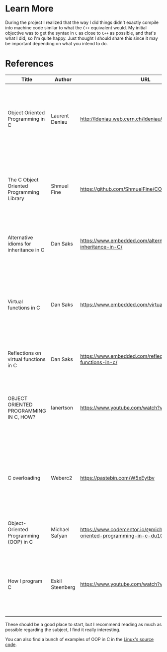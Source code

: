 # Learn More

During the project I realized that the way I did things didn't exactly compile into machine code similar to what the `C++` equivalent would. My initial objective was to get the syntax in `C` as close to `C++` as possible, and that's what I did, so I'm quite happy. Just thought I should share this since it may be important depending on what you intend to do.

# References

| Title | Author | URL | Comments |
| --- | --- | --- | --- |
| Object Oriented Programming in C | Laurent Deniau | http://ldeniau.web.cern.ch/ldeniau/html/oopc/oopc.html | Since I intended to do everything by myself, I really didn't use the library, only the knownledge shared |
| The C Object Oriented Programming Library | Shmuel Fine | https://github.com/ShmuelFine/COOP | Since I intended to do everything by myself, I really didn't use the library, only the knownledge shared |
| Alternative idioms for inheritance in C | Dan Saks | https://www.embedded.com/alternative-idioms-for-inheritance-in-C/ | This helps understand how C++ works on the backend |
| Virtual functions in C | Dan Saks | https://www.embedded.com/virtual-functions-in-c/ | This article gave me the biggest EUREKA moment, really helped me getting things down in order to get the result I wanted |
| Reflections on virtual functions in C | Dan Saks | https://www.embedded.com/reflections-on-virtual-functions-in-c/ | Compilation of articles regarding the subject |
| OBJECT ORIENTED PROGRAMMING IN C, HOW? | Ianertson | https://www.youtube.com/watch?v=t3BkpZojfVE | Really important, helped me realize how memory works and how I could make things work out the way I wanted |
| C overloading | Weberc2 | https://pastebin.com/W5xEytbv | Helped me to have a eureka moment and realize how I should do to make the syntax similar to `C++` in `C` |
| Object-Oriented Programming (OOP) in C | Michael Safyan | https://www.codementor.io/@michaelsafyan/object-oriented-programming-in-c-du1081gw2 | First article I found about this subject, really good read |
| How I program C | Eskil Steenberg | https://www.youtube.com/watch?v=443UNeGrFoM | Not really focused on OOP, but helps to better understand structs and how to use them efficientely |

These should be a good place to start, but I recommend reading as much as possible regarding the subject, I find it really interesting.

You can also find a bunch of examples of OOP in C in the [Linux's source code](https://github.com/torvalds/linux).